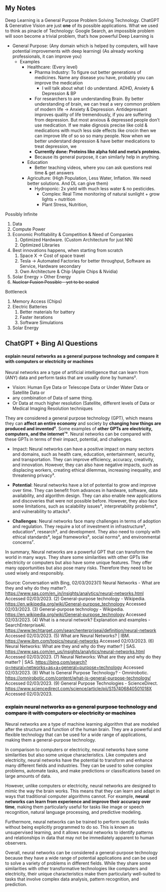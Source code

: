 ## My Notes

Deep Learning is a General Purpose Problem Solving Technology. 
ChatGPT & Generative Vision are just **one** of its possible applications. 
What we used to think as pinacle of Technology: Google Search, an impossible problem will soon become a trivial problem, that’s how powerful Deep Learning is

- General Purpose: (Any domain which is helped by computers, will have potential improvements with deep learning) (As already working professionals, it can improve you)
	- Examples
		- Healthcare: (Every level)
			- Pharma Industry: To figure out better generations of medicines. Name any disease you have, probably you can improve the medication
				- I will talk about what I do understand. ADHD, Anxiety & Depression & BP
			- For researchers to are understanding Brain. By better understanding of brain, we can treat a very common problem of modern life → Anxiety & Depression. Antidepressant improves quality of life tremendously, if you are suffering from depression. But most anxious & depressed people don’t use medication. If we make dignosis precise like cold & medications with much less side effects like crocin then we can improve life of so so so many people. Now when we better understand depression & have better medications to treat depression, we  
			- **Currently done: Proteins like alpha fold and meta’s proteins.** 
			- Because its general purpose, it can similarly help in anything. 
		- Education
			- Better teaching videos, where you can ask questions real time & get answers
		- Agriculture: (High Population, Less Water, Inflation. We need better solutions. And DL can give them)
			- Hydroponic: 2x yield with much less water & no pesticides. 
				- Complex: Real Time monitoring of natural  sunlight + grow lights + nutrition
				- Plant Stress, Nutrition, 

Possibly Infinite
1. Data
2. Compute Power
3. Economic Profitability & Competition & Need of Companies
	1. Optimized Hardware. (Custom Architecture for just NN) 
	2. Optimized Libraries
4. Best innovations happens, when starting from scratch
	1. Space X → Cost of space travel
	2. Tesla → Automated Factories for better throughput, Software as Service, Hardware secondary
	3. Own Architecture & Chip (Apple Chips & Nvidia)
6. Solar Energy > Other Energy
7. ~~Nuclear Fusion Possible - yet to be scaled~~

Bottleneck
1. Memory Access (Chips)
2. Electric Batteries
	1. Better materials for battery
	2. Faster iterations
	3. Software Simulations
3. Solar Energy


## ChatGPT + Bing AI Questions
#### explain neural networks as a general purpose technology and compare it with computers or electricity or machines

Neural networks are a type of artificial intelligence that can learn from (ANY) data and perform tasks that are usually done by humans².
-   Vision: Human Eye Data or Telescope Data or Under Water Data or Satellite Data or
-   any combination of Data of same thing.
-   Or Data at much higher resolution (Satellite, different levels of Data or Medical Imaging Resolution techniques

They are considered a general purpose technology (GPT), which means they can **affect an entire economy** and society by **changing how things are produced and invented**⁶. Some examples of **other GPTs are electricity, computers, and the internet**⁷⁶. Neural networks can be compared with these GPTs in terms of their impact, potential, and challenges.

- Impact: Neural networks can have a positive impact on many sectors and domains, such as health care, education, entertainment, security, and transportation. They can improve efficiency, accuracy, creativity, and innovation. However, they can also have negative impacts, such as displacing workers, creating ethical dilemmas, increasing inequality, and threatening privacy³.

- **Potential**: Neural networks have a lot of potential to grow and improve over time. They can benefit from advances in hardware, software, data availability, and algorithm design. They can also enable new applications and discoveries that were not possible before. However, they also face some limitations, such as scalability issues³, interpretability problems⁴, and vulnerability to attacks⁵.

- **Challenges**: Neural networks face many challenges in terms of adoption and regulation. They require a lot of investment in infrastructure³, education⁴, research⁵, and development. They also need to comply with ethical standards⁴, legal frameworks⁵, social norms³, and environmental concerns⁷.

  

In summary,
Neural networks are a powerful GPT that can transform the world in many ways. They share some similarities with other GPTs like electricity or computers but also have some unique features. They offer many opportunities but also pose many risks. Therefore they need to be used wisely and responsibly.

  

Source: Conversation with Bing, 02/03/2023(1) Neural Networks - What are they and why do they matter?. https://www.sas.com/en_in/insights/analytics/neural-networks.html Accessed 02/03/2023.
(2) General-purpose technology - Wikipedia. https://en.wikipedia.org/wiki/General-purpose_technology Accessed 02/03/2023.
(3) General-purpose technology - Wikipedia. https://en.wikipedia.org/wiki/General-purpose_technology Accessed 02/03/2023.
(4) What is a neural network? Explanation and examples - SearchEnterpriseAI. https://www.techtarget.com/searchenterpriseai/definition/neural-network Accessed 02/03/2023.
(5) What are Neural Networks? | IBM. https://www.ibm.com/topics/neural-networks Accessed 02/03/2023.
(6) Neural Networks: What are they and why do they matter? | SAS. https://www.sas.com/en_us/insights/analytics/neural-networks.html Accessed 02/03/2023.
(7) Neural Networks: What are they and why do they matter? | SAS. https://bing.com/search?q=neural+networks+as+a+general+purpose+technology Accessed 02/03/2023.
(8) What Is General Purpose Technology? - Omnirobotic. https://omnirobotic.com/content/what-is-general-purpose-technology/ Accessed 02/03/2023.
(9) General Purpose Technologies - ScienceDirect. https://www.sciencedirect.com/science/article/pii/S157406840501018X Accessed 02/03/2023.


### ~~explain neural networks as a general purpose technology and compare it with computers or electricity or machines~~
Neural networks are a type of machine learning algorithm that are modeled after the structure and function of the human brain. They are a powerful and flexible technology that can be used for a wide range of applications, making them a general-purpose technology.

In comparison to computers or electricity, neural networks have some similarities but also some unique characteristics. Like computers and electricity, neural networks have the potential to transform and enhance many different fields and industries. They can be used to solve complex problems, automate tasks, and make predictions or classifications based on large amounts of data.

However, unlike computers or electricity, neural networks are designed to mimic the way the brain works. This means that they can learn and adapt in ways that traditional computer algorithms cannot. For example, **neural networks can learn from experience and improve their accuracy over time**, making them particularly useful for tasks like image or speech recognition, natural language processing, and predictive modeling.

Furthermore, neural networks can be trained to perform specific tasks without being explicitly programmed to do so. This is known as unsupervised learning, and it allows neural networks to identify patterns and relationships in data that may not be immediately apparent to human observers.

Overall, neural networks can be considered a general-purpose technology because they have a wide range of potential applications and can be used to solve a variety of problems in different fields. While they share some similarities with other transformative technologies like computers and electricity, their unique characteristics make them particularly well-suited to tasks that involve complex data analysis, pattern recognition, and prediction.